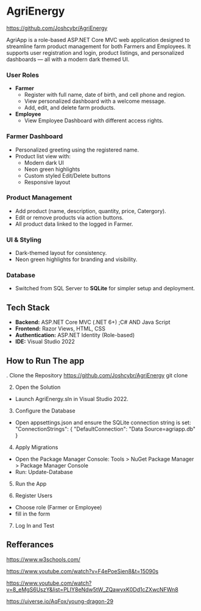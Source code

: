 # AgriEnergy  
https://github.com/Joshcybr/AgriEnergy

AgriApp is a role-based ASP.NET Core MVC web application designed to streamline farm product management for both Farmers and Employees. It supports user registration and login, product listings, and personalized dashboards — all with a modern dark themed UI.


### User Roles
- **Farmer**
  - Register with full name, date of birth, and cell phone and region.
  - View personalized dashboard with a welcome message.
  - Add, edit, and delete farm products.
- **Employee**
  - View Employee Dashboard with different access rights.

###  Farmer Dashboard
- Personalized greeting using the registered name.
- Product list view with:
  - Modern dark UI
  - Neon green highlights
  - Custom styled Edit/Delete buttons
  - Responsive layout

###  Product Management
- Add product (name, description, quantity, price, Catergory).
- Edit or remove products via action buttons.
- All product data linked to the logged in Farmer.

###  UI & Styling
- Dark-themed layout for consistency.
- Neon green highlights for branding and visibility.

### Database
- Switched from SQL Server to **SQLite** for simpler setup and deployment.


## Tech Stack

- **Backend:** ASP.NET Core MVC (.NET 6+) ;C# AND Java Script
- **Frontend:** Razor Views, HTML, CSS 
- **Authentication:** ASP.NET Identity (Role-based)
- **IDE:** Visual Studio 2022


## How to Run The app

. Clone the Repository
https://github.com/Joshcybr/AgriEnergy
 git clone 
 
2. Open the Solution
 - Launch AgriEnergy.sln in Visual Studio 2022.

3. Configure the Database

 - Open appsettings.json and ensure the SQLite connection string is set:
 "ConnectionStrings": {
 "DefaultConnection": "Data Source=agriapp.db"
 }

4. Apply Migrations
 - Open the Package Manager Console:
 Tools > NuGet Package Manager > Package Manager Console
 - Run:
 Update-Database
5. Run the App

6. Register Users
 - Choose role (Farmer or Employee)
 - fill in the form
7. Log In and Test
 


## Refferances


https://www.w3schools.com/

https://www.youtube.com/watch?v=F4ePoeSien8&t=15090s

https://www.youtube.com/watch?v=8_eMgS6UszY&list=PLIY8eNdw5tW_ZQawyxK0Dd1cZXwcNFWn8

https://uiverse.io/AqFox/young-dragon-29

